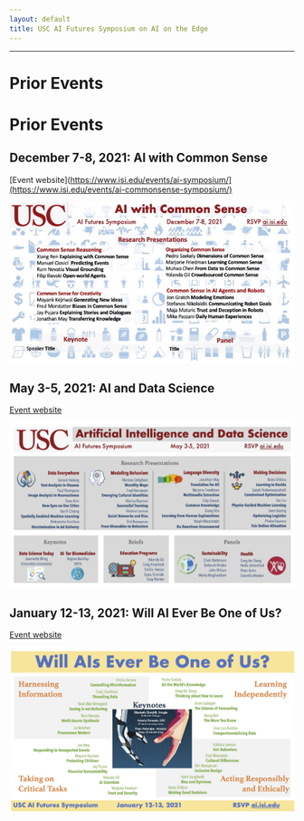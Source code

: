```yaml
---
layout: default
title: USC AI Futures Symposium on AI on the Edge
---
```

---

# Prior Events


# Prior Events

## December 7-8, 2021: AI with Common Sense

[Event website](https://www.isi.edu/events/ai-symposium/](https://www.isi.edu/events/ai-commonsense-symposium/)

<img src="images/AI-CS-Symposium-Flier.jpeg" alt="AI-CS-Symposium-Flier" width="1000" />


## May 3-5, 2021: AI and Data Science

[Event website](https://www.isi.edu/events/ai-symposium/)

<img src="images/AI-DS-Symposium-Flier.jpg" alt="AI-DS-Symposium-Flier" width="1000" />


## January 12-13, 2021: Will AI Ever Be One of Us?

[Event website](https://www.isi.edu/events/ai_symposium_2021)

<img src="images/Human-AI-Symposium-Flier.jpg" alt="Human-AI-Symposium-Flier" width="1000" />

